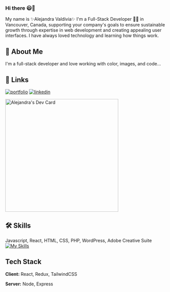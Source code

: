 ### Hi there :smiley:👋

My name is  ✨Alejandra Valdivia✨ I'm a Full-Stack Developer 👩‍💻
in Vancouver, Canada, supporting your company's goals to ensure sustainable 
growth through expertise in web development and creating appealing user interfaces.
I have always loved technology and learning how things work. 



## 🚀 About Me
I'm a full-stack developer and love working with color, images, and code...


## 🔗 Links
[![portfolio](https://img.shields.io/badge/my_portfolio-000?style=for-the-badge&logo=ko-fi&logoColor=white)](https://hyperlinkweb.dev/)
[![linkedin](https://img.shields.io/badge/linkedin-0A66C2?style=for-the-badge&logo=linkedin&logoColor=white)](https://www.linkedin.com/in/alejandra-valdivia-developer/)

<a href="https://app.daily.dev/avaldivia001"><img src="https://api.daily.dev/devcards/v2/t8FxOdDyWlUGEqiOiQchn.png?type=default&r=h14" width="356" alt="Alejandra's Dev Card"/></a>


## 🛠 Skills
Javascript, React, HTML, CSS, PHP, WordPress, Adobe Creative Suite
[![My Skills](https://skillicons.dev/icons?i=vscode,git,github,js,react,redux,jquery,nodejs,express,html,css,sass,php,wordpress,mysql,netlify,bootstrap,tailwindcss,mongodb,xd,figma,ps,ai)](https://skillicons.dev)

## Tech Stack

**Client:** React, Redux, TailwindCSS

**Server:** Node, Express
